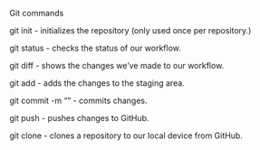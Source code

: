Git commands

git init - initializes the repository (only used once per repository.)

git status - checks the status of our workflow.

git diff - shows the changes we’ve made to our workflow.

git add <filename> - adds the changes to the staging area. 

git commit -m “” - commits changes. 

git push - pushes changes to GitHub.

git clone - clones a repository to our local device from GitHub. 